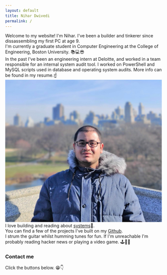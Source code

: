 ```yaml
---
layout: default
title: Nihar Dwivedi
permalink: /
---
```


Welcome to my website! I'm Nihar. I've been a builder and tinkerer since dissassembling my first PC at age 9.  <br/>
I'm currently a graduate student in Computer Engineering at the College of Engineering, Boston University. 📚💻😎  <br/>
In the past I've been an engineering intern at Deloitte, and worked in a team responsible for an internal system audit tool. I worked on PowerShell and MySQL scripts used in database and operating system audits. More info can be found in my resume.☝<br/>  ![](nihar.jpg)
I love building and reading about [systems](https://xkcd.com/974/)🤣.  <br/>
You can find a few of the projects I've built on my [Github](https://github.com/nihardwivedi).  <br/>
I strum the guitar whilst humming tunes for fun. If I'm unreachable I'm probably reading hacker news or playing a video game. 🕹🎸🎶  <br/>

### Contact me
Click the buttons below. 😁👇 <br/>

